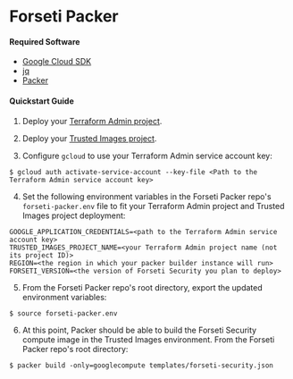 # Forseti Packer

#### Required Software

- [Google Cloud SDK](https://cloud.google.com/sdk/docs/quickstarts)
- [jq](https://stedolan.github.io/jq/download)
- [Packer](https://packer.io/downloads.html)

#### Quickstart Guide

  1. Deploy your [Terraform Admin project](https://github.com/yhuang/terraform-admin).

  2. Deploy your [Trusted Images project](https://github.com/yhuang/trusted-images).

  3. Configure `gcloud` to use your Terraform Admin service account key:
  ```
  $ gcloud auth activate-service-account --key-file <Path to the Terraform Admin service account key>
  ```

  4. Set the following environment variables in the Forseti Packer repo's `forseti-packer.env` file to fit your Terraform Admin project and Trusted Images project deployment:
  ```
  GOOGLE_APPLICATION_CREDENTIALS=<path to the Terraform Admin service account key>
  TRUSTED_IMAGES_PROJECT_NAME=<your Terraform Admin project name (not its project ID)>
  REGION=<the region in which your packer builder instance will run>
  FORSETI_VERSION=<the version of Forseti Security you plan to deploy>
  ```

  5. From the Forseti Packer repo's root directory, export the updated environment variables:
  ```
  $ source forseti-packer.env
  ```

  6. At this point, Packer should be able to build the Forseti Security compute image in the Trusted Images environment.  From the Forseti Packer repo's root directory:
  ```
  $ packer build -only=googlecompute templates/forseti-security.json
  ```
